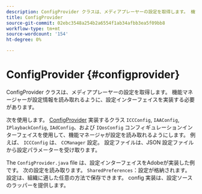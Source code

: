 ```yaml
---
description: ConfigProvider クラスは、メディアプレーヤーの設定を取得します。 機能マネージャーが設定情報を読み取れるように、設定インターフェイスを実装する必要があります。
title: ConfigProvider
source-git-commit: 02ebc3548a254b2a6554f1ab34afbb3ea5f09bb8
workflow-type: tm+mt
source-wordcount: '154'
ht-degree: 0%

---
```


# ConfigProvider {#configprovider}

ConfigProvider クラスは、メディアプレーヤーの設定を取得します。 機能マネージャーが設定情報を読み取れるように、設定インターフェイスを実装する必要があります。

次を使用します。 [ConfigProvider](https://help.adobe.com/en_US/primetime/api/reference_implementation/android/javadoc/com/adobe/primetime/reference/config/ConfigProvider.html) 実装するクラス `ICCConfig`, `IAAConfig`, `IPlaybackConfig`, `IAdConfig`、および `IQosConfig` コンフィギュレーションインターフェイスを使用して、機能マネージャが設定を読み取れるようにします。 例えば、 `ICCConfig` は、 `CCManager` 設定。 設定ファイルは、JSON 設定ファイルから設定パラメーターを受け取ります。

The `ConfigProvider.java` file は、設定インターフェイスをAdobeが実装した例です。 次の設定を読み取ります。 `SharedPreferences`：設定が格納されます。 設定は、組織に適した任意の方法で保存できます。 config 実装は、設定ソースのラッパーを提供します。
